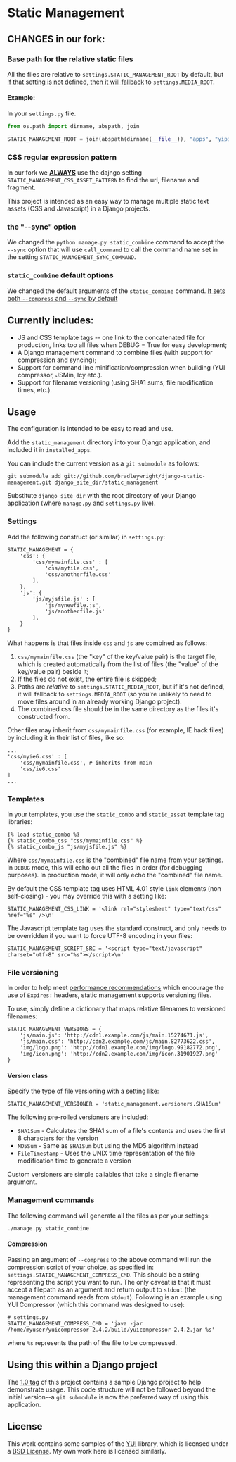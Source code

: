 Static Management
=================

## CHANGES in our fork:

### Base path for the relative static files

All the files are relative to `settings.STATIC_MANAGEMENT_ROOT` by
default, but [if that setting is not defined, then it will fallback](https://github.com/Yipit/django-static-management/blob/f4a2151642a349e2d793a4fbe3b12da2866c76cb/static_management/settings.py#L28) to
`settings.MEDIA_ROOT`.

#### Example:

In your `settings.py` file.

```python
from os.path import dirname, abspath, join

STATIC_MANAGEMENT_ROOT = join(abspath(dirname(__file__)), "apps", "yipit-static-media", "static")
```

### CSS regular expression pattern

In our fork we
[**ALWAYS**](https://github.com/Yipit/django-static-management/commit/6719bee2ad971016153347c2e984975d1afc25f8)
use the dajngo setting `STATIC_MANAGEMENT_CSS_ASSET_PATTERN` to find
the url, filename and fragment.

This project is intended as an easy way to manage multiple static text
assets (CSS and Javascript) in a Django projects.

### the "**--sync**" option

We changed the `python manage.py static_combine` command to accept the
`--sync` option that will use `call_command` to call the command name
set in the setting `STATIC_MANAGEMENT_SYNC_COMMAND`.

### `static_combine` default options

We changed the default arguments of the `static_combine` command.
[It sets both `--compress` and `--sync` by default](https://github.com/Yipit/django-static-management/commit/0654c1130487c8e8449c2d1e3a1d28bba77685bb)


Currently includes:
-------------------

* JS and CSS template tags -- one link to the concatenated file for production, links too all files when DEBUG = True for easy development;
* A Django management command to combine files (with support for compression and syncing);
* Support for command line minification/compression when building (YUI compressor, JSMin, Icy etc.).
* Support for filename versioning (using SHA1 sums, file modification times, etc.).

Usage
-----

The configuration is intended to be easy to read and use.

Add the `static_management` directory into your Django application, and included it in `installed_apps`.

You can include the current version as a `git submodule` as follows:

    git submodule add git://github.com/bradleywright/django-static-management.git django_site_dir/static_management

Substitute `django_site_dir` with the root directory of your Django application (where `manage.py` and `settings.py` live).

### Settings

Add the following construct (or similar) in `settings.py`:

    STATIC_MANAGEMENT = {
        'css': {
            'css/mymainfile.css' : [
                'css/myfile.css',
                'css/anotherfile.css'
            ],
        },
        'js': {
            'js/myjsfile.js' : [
                'js/mynewfile.js',
                'js/anotherfile.js'
            ],
        }
    }

What happens is that files inside `css` and `js` are combined as follows:

1. `css/mymainfile.css` (the "key" of the key/value pair) is the target file, which is created automatically from the list of files (the "value" of the key/value pair) beside it;
2. If the files do not exist, the entire file is skipped;
3. Paths are *relative* to `settings.STATIC_MEDIA_ROOT`, but if it's not defined, it will fallback to `settings.MEDIA_ROOT` (so you're unlikely to need to move files around in an already working Django project).
4. The combined css file should be in the same directory as the files it's constructed from.

Other files may inherit from `css/mymainfile.css` (for example, IE hack files) by including it in their list of files, like so:

    ...
    'css/myie6.css' : [
        'css/mymainfile.css', # inherits from main
        'css/ie6.css'
    ]
    ...

### Templates

In your templates, you use the `static_combo` and `static_asset` template tag libraries:

    {% load static_combo %}
    {% static_combo_css "css/mymainfile.css" %}
    {% static_combo_js "js/myjsfile.js" %}

Where `css/mymainfile.css` is the "combined" file name from your settings. In `DEBUG` mode, this will echo out all the files in order (for debugging purposes). In production mode, it will only echo the "combined" file name.

By default the CSS template tag uses HTML 4.01 style `link` elements (non self-closing) - you may override this with a setting like:

    STATIC_MANAGEMENT_CSS_LINK = '<link rel="stylesheet" type="text/css" href="%s" />\n'

The Javascript template tag uses the standard construct, and only needs to be overridden if you want to force UTF-8 encoding in your files:

    STATIC_MANAGEMENT_SCRIPT_SRC = '<script type="text/javascript" charset="utf-8" src="%s"></script>\n'

### File versioning

In order to help meet [performance recommendations](http://developer.yahoo.net/blog/archives/2007/05/high_performanc_2.html) which encourage the use of `Expires:` headers, static management supports versioning files.

To use, simply define a dictionary that maps relative filenames to versioned filenames:

    STATIC_MANAGEMENT_VERSIONS = {
        'js/main.js': 'http://cdn1.example.com/js/main.15274671.js',
        'js/main.css': 'http://cdn2.example.com/js/main.82773622.css',
        'img/logo.png': 'http://cdn1.example.com/img/logo.99182772.png',
        'img/icon.png': 'http://cdn2.example.com/img/icon.31901927.png'
    }


#### Version class

Specify the type of file versioning with a setting like:

    STATIC_MANAGEMENT_VERSIONER = 'static_management.versioners.SHA1Sum'

The following pre-rolled versioners are included:

* `SHA1Sum` - Calculates the SHA1 sum of a file's contents and uses the first 8 characters for the version
* `MD5Sum` - Same as `SHA1Sum` but using the MD5 algorithm instead
* `FileTimestamp` - Uses the UNIX time representation of the file modification time to generate a version

Custom versioners are simple callables that take a single filename argument.

### Management commands

The following command will generate all the files as per your settings:

    ./manage.py static_combine

#### Compression

Passing an argument of `--compress` to the above command will run the compression script of your choice, as specified in: `settings.STATIC_MANAGEMENT_COMPRESS_CMD`. This should be a string representing the script you want to run. The only caveat is that it must accept a filepath as an argument and return output to `stdout` (the management command reads from `stdout`). Following is an example using YUI Compressor (which this command was designed to use):

    # settings.py
    STATIC_MANAGEMENT_COMPRESS_CMD = 'java -jar /home/myuser/yuicompressor-2.4.2/build/yuicompressor-2.4.2.jar %s'

where `%s` represents the path of the file to be compressed.

Using this within a Django project
----------------------------------

The [1.0 tag](http://github.com/bradleywright/django-static-management/tree/1.0) of this project contains a sample Django project to help demonstrate usage. This code structure will not be followed beyond the initial version--a `git submodule` is now the preferred way of using this application.

License
-------

This work contains some samples of the [YUI](http://developer.yahoo.com/yui/) library, which is licensed under a [BSD License](http://developer.yahoo.com/yui/license.html). My own work here is licensed similarly.
